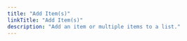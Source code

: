 ```yaml
---
title: "Add Item(s)"
linkTitle: "Add Item(s)"
description: "Add an item or multiple items to a list."
---
```


